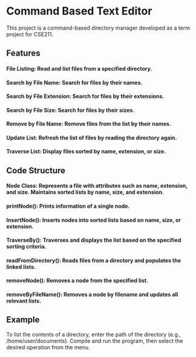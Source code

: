 # Command Based Text Editor
This project is a command-based directory manager developed as a term project for CSE211.
## Features
#### File Listing: Read and list files from a specified directory.
#### Search by File Name: Search for files by their names.
#### Search by File Extension: Search for files by their extensions.
#### Search by File Size: Search for files by their sizes.
#### Remove by File Name: Remove files from the list by their names.
#### Update List: Refresh the list of files by reading the directory again.
#### Traverse List: Display files sorted by name, extension, or size.

## Code Structure
#### Node Class: Represents a file with attributes such as name, extension, and size. Maintains sorted lists by name, size, and extension.
#### printNode(): Prints information of a single node.
#### InsertNode(): Inserts nodes into sorted lists based on name, size, or extension.
#### TraverseBy(): Traverses and displays the list based on the specified sorting criteria.
#### readFromDirectory(): Reads files from a directory and populates the linked lists.
#### removeNode(): Removes a node from the specified list.
#### removeByFileName(): Removes a node by filename and updates all relevant lists.
## Example
To list the contents of a directory, enter the path of the directory (e.g., /home/user/documents).
Compile and run the program, then select the desired operation from the menu.
